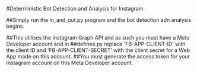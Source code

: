 #Deterministic Bot Detection and Analysis for Instagram

##Simply run the in_and_out.py program and the bot detection adn analysis begins.

##This utilises the Instagram Graph API and as such you must have a Meta Developer account and in 
##defines.py replace 'FB-APP-CLIENT-ID' with the client ID and 'FB-APP-CLIENT-SECRET' with the client secret for a Web App made on this account.
##You must generate the access token for your Instagram account on this Meta Developer account.
